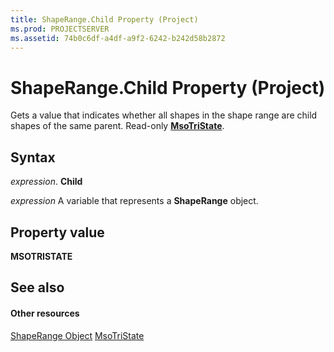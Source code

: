 ```yaml
---
title: ShapeRange.Child Property (Project)
ms.prod: PROJECTSERVER
ms.assetid: 74b0c6df-a4df-a9f2-6242-b242d58b2872
---
```



# ShapeRange.Child Property (Project)
Gets a value that indicates whether all shapes in the shape range are child shapes of the same parent. Read-only  **[MsoTriState](http://msdn.microsoft.com/en-us/library/office/ff860737%28v=office.15%29)**.

## Syntax

 _expression_. **Child**

 _expression_ A variable that represents a **ShapeRange** object.


## Property value

 **MSOTRISTATE**


## See also


#### Other resources


[ShapeRange Object](shaperange-object-project.md)
[MsoTriState](http://msdn.microsoft.com/en-us/library/office/ff860737%28v=office.15%29)
